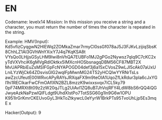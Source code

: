 # EN
Codename: levelx14
Mission: In this mission you receive a string and a character, you must return the number 
of times the character is repeated in the string.

Example: 
HMV(Input): Kd5vfizCyqgwN2HlEWq2ZOMkaZmar7rmyCl0ssGf078aJ5J3FJKvLzijiqSbsK8ChhLZ1AI3GVhWnYXixY7J4q7KqKSA8t
VYsQo0LHjjsGSyLHM9lwi8nVhQA7EUBFo1MJ2gPGo2Nywsz7qlq9C7cKC2xyTdVXVhciK6gMVgRdlOktkx5IMXcnHOSbsnagqDBM56CF87MBT2X
MvUAPRbiEuZsMSIFGpFcNYAPOGD04def3j6a15xCVosZ9wLJI5cAk07aUxULniLYzWjCk64ZDsvisGlG2wqIFpMwnMG24T52yHCQlwYYRNrTsLs
awZzcUfeutE00WRvcAPyRAYsJRXqaFX9m9teOIA1UqoZfLkRdur3pla6cJxYGl1hi1REClkarFwCFmOAflXN2BZL8mzzK9wixxsvqx7iCL5ky79
0pF74MRXt8t09z2zW20qJTLg2UiAvl1ZQ8uB7JhVojRFY4LdW8bS6rQQ4iQGJwyeAzkNaPzwlQIFLdgt9UhdXIstPo7TotSSG60g1ln9G6w1OPU
K951lrGrKmrCKEUvoGyL3HkToZtkywcL0eYyrW1BrkPTs95TvoUhLjp5Es3mqE x

Hacker(Output): 9
